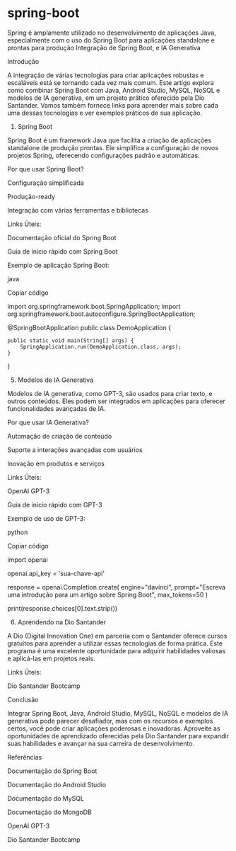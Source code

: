 # spring-boot
Spring é amplamente utilizado no desenvolvimento de aplicações Java, especialmente com o uso do Spring Boot para aplicações standalone e prontas para produção
Integração de Spring Boot,   e IA Generativa  

Introdução 

A integração de várias tecnologias para criar aplicações robustas e escaláveis está se tornando cada vez mais comum. Este artigo explora como combinar Spring Boot com Java, Android Studio, MySQL, NoSQL e modelos de IA generativa, em um projeto prático oferecido pela Dio Santander. Vamos também fornece links para aprender mais sobre cada uma dessas tecnologias e ver exemplos práticos de sua aplicação. 

1. Spring Boot  

Spring Boot é um framework Java que facilita a criação de aplicações standalone de produção prontas. Ele simplifica a configuração de novos projetos Spring, oferecendo configurações padrão e automáticas. 

Por que usar Spring Boot? 

Configuração simplificada 

Produção-ready 

Integração com várias ferramentas e bibliotecas 

Links Úteis: 

Documentação oficial do Spring Boot 

Guia de início rápido com Spring Boot 

Exemplo de aplicação Spring Boot: 

java 

Copiar código 

import org.springframework.boot.SpringApplication; 
import org.springframework.boot.autoconfigure.SpringBootApplication; 
 
@SpringBootApplication 
public class DemoApplication { 
 
    public static void main(String[] args) { 
        SpringApplication.run(DemoApplication.class, args); 
    } 
} 
 

5. Modelos de IA Generativa 

Modelos de IA generativa, como GPT-3, são usados para criar texto,  e outros conteúdos. Eles podem ser integrados em aplicações para oferecer funcionalidades avançadas de IA. 

Por que usar IA Generativa? 

Automação de criação de conteúdo 

Suporte a interações avançadas com usuários 

Inovação em produtos e serviços 

Links Úteis: 

OpenAI GPT-3 

Guia de início rápido com GPT-3 

Exemplo de uso de GPT-3: 

python 

Copiar código 

import openai 
 
openai.api_key = 'sua-chave-api' 
 
response = openai.Completion.create( 
  engine="davinci", 
  prompt="Escreva uma introdução para um artigo sobre Spring Boot", 
  max_tokens=50 
) 
 
print(response.choices[0].text.strip()) 
 

6. Aprendendo na Dio Santander 

A Dio (Digital Innovation One) em parceria com o Santander oferece cursos gratuitos para aprender a utilizar essas tecnologias de forma prática. Este programa é uma excelente oportunidade para adquirir habilidades valiosas e aplicá-las em projetos reais. 

Links Úteis: 

Dio Santander Bootcamp 

Conclusão 

Integrar Spring Boot, Java, Android Studio, MySQL, NoSQL e modelos de IA generativa pode parecer desafiador, mas com os recursos e exemplos certos, você pode criar aplicações poderosas e inovadoras. Aproveite as oportunidades de aprendizado oferecidas pela Dio Santander para expandir suas habilidades e avançar na sua carreira de desenvolvimento. 

Referências 

Documentação do Spring Boot 

Documentação do Android Studio 

Documentação do MySQL 

Documentação do MongoDB 

OpenAI GPT-3 

Dio Santander Bootcamp 

 
